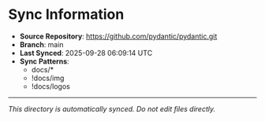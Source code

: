 # Sync Information

- **Source Repository**: https://github.com/pydantic/pydantic.git
- **Branch**: main
- **Last Synced**: 2025-09-28 06:09:14 UTC
- **Sync Patterns**:
  - docs/*
  - !docs/img
  - !docs/logos

---
*This directory is automatically synced. Do not edit files directly.*
